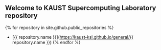 ## Welcome to KAUST Supercomputing Laboratory repository

{% for repository in site.github.public_repositories %}
  * [{{ repository.name }}](https://kaust-ksl.github.io/general/{{ repository.name }})
{% endfor %}
